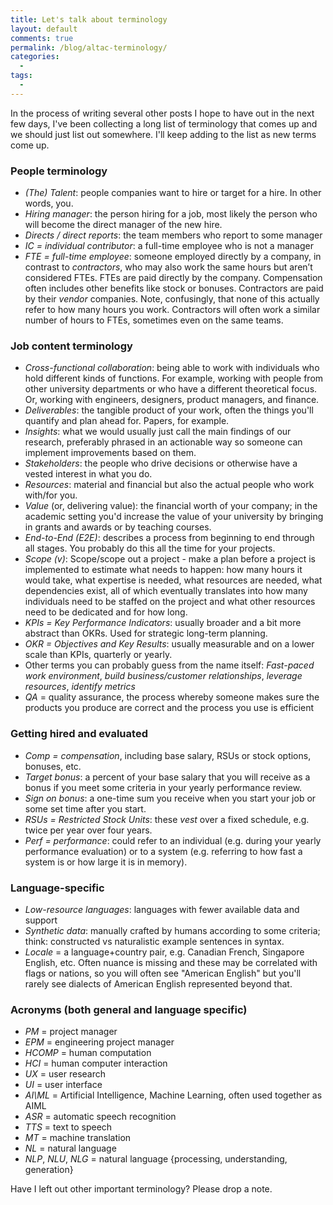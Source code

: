 ```yaml
---
title: Let's talk about terminology
layout: default
comments: true
permalink: /blog/altac-terminology/
categories:
  - 
tags:
  - 
---
```


In the process of writing several other posts I hope to have out in the next few days, I've been collecting a long list of terminology that comes up and we should just list out somewhere. I'll keep adding to the list as new terms come up. 

### People terminology

* *(The) Talent*: people companies want to hire or target for a hire. In other words, you. 
* *Hiring manager*: the person hiring for a job, most likely the person who will become the direct manager of the new hire. 
* *Directs / direct reports*: the team members who report to some manager
* *IC = individual contributor*: a full-time employee who is not a manager
* *FTE = full-time employee*: someone employed directly by a company, in contrast to *contractors*, who may also work the same hours but aren’t considered FTEs. FTEs are paid directly by the company. Compensation often includes other benefits like stock or bonuses. Contractors are paid by their *vendor* companies. Note, confusingly, that none of this actually refer to how many hours you work. Contractors will often work a similar number of hours to FTEs, sometimes even on the same teams. 

### Job content terminology

* *Cross-functional collaboration*: being able to work with individuals who hold different kinds of functions. For example, working with people from other university departments or who have a different theoretical focus. Or, working with engineers, designers, product managers, and finance.
* *Deliverables*: the tangible product of your work, often the things you'll quantify and plan ahead for. Papers, for example. 
* *Insights*: what we would usually just call the main findings of our research, preferably phrased in an actionable way so someone can implement improvements based on them. 
* *Stakeholders*: the people who drive decisions or otherwise have a vested interest in what you do. 
* *Resources*: material and financial but also the actual people who work with/for you. 
* *Value* (or, delivering value): the financial worth of your company; in the academic setting you'd increase the value of your university by bringing in grants and awards or by teaching courses. 
* *End-to-End (E2E)*: describes a process from beginning to end through all stages. You probably do this all the time for your projects. 
* *Scope (v)*: Scope/scope out a project - make a plan before a project is implemented to estimate what needs to happen: how many hours it would take, what expertise is needed, what resources are needed, what dependencies exist, all of which eventually translates into how many individuals need to be staffed on the project and what other resources need to be dedicated and for how long.
* *KPIs = Key Performance Indicators*: usually broader and a bit more abstract than OKRs. Used for strategic long-term planning. 
* *OKR = Objectives and Key Results*: usually measurable and on a lower scale than KPIs, quarterly or yearly.
* Other terms you can probably guess from the name itself: *Fast-paced work environment*, *build business/customer relationships*, *leverage resources*, *identify metrics*
* *QA* = quality assurance, the process whereby someone makes sure the products you produce are correct and the process you use is efficient

### Getting hired and evaluated 

* *Comp = compensation*, including base salary, RSUs or stock options, bonuses, etc. 
* *Target bonus*: a percent of your base salary that you will receive as a bonus if you meet some criteria in your yearly performance review.
* *Sign on bonus*: a one-time sum you receive when you start your job or some set time after you start.
* *RSUs = Restricted Stock Units*: these *vest* over a fixed schedule, e.g. twice per year over four years.
* *Perf = performance*: could refer to an individual (e.g. during your yearly performance evaluation) or to a system (e.g. referring to how fast a system is or how large it is in memory).

### Language-specific

* *Low-resource languages*: languages with fewer available data and support
* *Synthetic data*: manually crafted by humans according to some criteria; think: constructed vs naturalistic example sentences in syntax.
* *Locale* = a language+country pair, e.g. Canadian French, Singapore English, etc. Often nuance is missing and these may be correlated with flags or nations, so you will often see "American English" but you'll rarely see dialects of American English represented beyond that.


### Acronyms (both general and language specific)

* *PM* = project manager 
* *EPM* = engineering project manager
* *HCOMP* = human computation
* *HCI* = human computer interaction
* *UX* = user research 
* *UI* = user interface
* *AI\ML* = Artificial Intelligence, Machine Learning, often used together as AIML
* *ASR* = automatic speech recognition
* *TTS* = text to speech
* *MT* = machine translation
* *NL* = natural language 
* *NLP*, *NLU*, *NLG* = natural language {processing, understanding, generation} 


Have I left out other important terminology? Please drop a note. 
